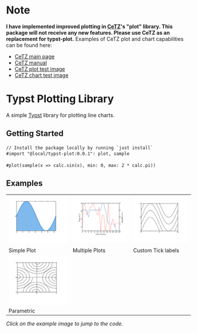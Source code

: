 # Note
**I have implemented improved plotting in [CeTZ](https://github.com/johannes-wolf/typst-canvas)'s "plot" library. This package will not receive any new features. Please use CeTZ as an replacement for typst-plot.**
Examples of CeTZ plot and chart capabilities can be found here:
- [CeTZ main page](https://github.com/johannes-wolf/typst-canvas)
- [CeTZ manual](https://github.com/johannes-wolf/typst-canvas/blob/master/manual.pdf?raw=true)
- [CeTZ plot test image](https://github.com/johannes-wolf/typst-canvas/blob/master/tests/plot/ref.png)
- [CeTZ chart test image](https://github.com/johannes-wolf/typst-canvas/blob/master/tests/chart/ref.png)

# Typst Plotting Library
A simple [Typst](https://typst.app) library for plotting line charts.

## Getting Started

```typst
// Install the package locally by running `just install`
#import "@local/typst-plot:0.0.1": plot, sample

#plot(sample(x => calc.sin(x), min: 0, max: 2 * calc.pi))
```

## Examples
<table><tr>
  <td>
    <a href="gallery/simple.typ">
      <img src="gallery/simple.png" width="250px">
    </a>
  </td>
  <td>
    <a href="gallery/multi.typ">
      <img src="gallery/multi.png" width="250px">
    </a>
  </td>
  <td>
    <a href="gallery/tic-label.typ">
      <img src="gallery/tic-label.png" width="250px">
    </a>
  </td>
</tr><tr>
  <td>Simple Plot</td>
  <td>Multiple Plots</td>
  <td>Custom Tick labels</td>
</tr><tr>
  <td>
    <a href="gallery/parametric.typ">
      <img src="gallery/parametric.png" width="250px">
    </a>
  </td>
  <td></td>
  <td></td>
</tr><tr>
  <td>Parametric</td>
  <td></td>
  <td></td>
</tr></table>

*Click on the example image to jump to the code.*
